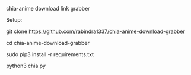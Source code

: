 chia-anime download link grabber


Setup:

git clone https://github.com/rabindra1337/chia-anime-download-grabber

cd chia-anime-download-grabber

sudo pip3 install -r requirements.txt

python3 chia.py
